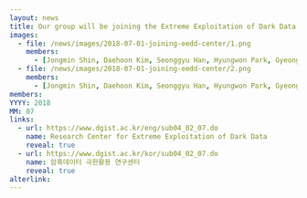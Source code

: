 ```yaml
---
layout: news
title: Our group will be joining the Extreme Exploitation of Dark Data Research Center (Engineering Research Center (ERC) funded by NRF).
images:
  - file: /news/images/2018-07-01-joining-eedd-center/1.png
    members: 
      - [Jongmin Shin, Daehoon Kim, Seonggyu Han, Hyungwon Park, Gyeongseo Park, Ki-Dong Kang, Seulki Kim, Sangwoong Kim]
  - file: /news/images/2018-07-01-joining-eedd-center/2.png
    members: 
      - [Jongmin Shin, Daehoon Kim, Seonggyu Han, Hyungwon Park, Gyeongseo Park, Seulki Kim, Ki-Dong Kang, Sangwoong Kim]
members:
YYYY: 2018
MM: 07
links:
  - url: https://www.dgist.ac.kr/eng/sub04_02_07.do
    name: Research Center for Extreme Exploitation of Dark Data
    reveal: true
  - url: https://www.dgist.ac.kr/kor/sub04_02_07.do
    name: 암흑데이터 극한활용 연구센터
    reveal: true
alterlink: 
---
```

